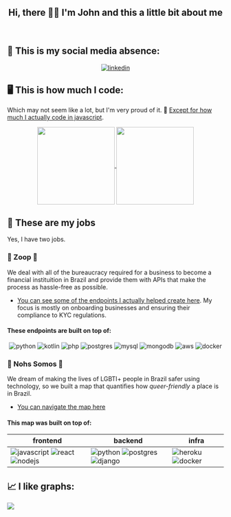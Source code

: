 <div align="center">
  <h2>Hi, there 🏳️‍🌈 I'm John and this a little bit about me</h2>
</div>
<br/>

## 🔖 This is my social media absence:

<div align="center">  
  <a href="https://www.linkedin.com/in/joaocurcio" target="_blank">
   <img alt="linkedin" src="https://img.shields.io/badge/LinkedIn-0077B5?style=for-the-badge&logo=linkedin&logoColor=white">
  </a>
</div>


## 🖥️ This is how much I code: 

Which may not seem like a lot, but I'm very proud of it. 💙 [Except for how much I actually code in javascript](https://github-readme-stats.vercel.app/api/top-langs/?username=johncurcio&hide=css,html,clojure&layout=compact&theme=synthwave). 

<div align="center">
  <a href="https://github.com/johncurcio">
    <img height="180em" align="center" src="https://github-readme-stats.vercel.app/api?username=johncurcio&count_private=true&show_icons=true&include_all_commits=true&theme=synthwave" />
  </a>
  <a href="https://github.com/johncurcio">
    <img height="180em" align="center" src="https://github-readme-stats.vercel.app/api/top-langs/?username=johncurcio&hide=css,html,javascript,clojure&layout=compact&theme=synthwave" />
  </a>
</div>
 <p></p>

  
## 💼 These are my jobs

Yes, I have two jobs.

### 🧡 Zoop 🧡 

We deal with all of the bureaucracy required for a business to become a financial instituition in Brazil and provide them with APIs that make the process as hassle-free as possible.

- [You can see some of the endpoints I actually helped create here](https://docs.zoop.co/v2-banking/reference/post_v2-marketplaces-marketplace-id-banking-accreditation-holders
). My focus is mostly on onboarding businesses and ensuring their compliance to KYC regulations. 

#### These endpoints are built on top of:

<div align="center">
 <img alt="python" src="https://img.shields.io/badge/Python-14354C?style=for-the-badge&logo=python&logoColor=white">
 <img alt="kotlin" src="https://img.shields.io/badge/Kotlin-0095D5?style=for-the-badge&logo=python&logoColor=white">
 <img alt="php" src="https://img.shields.io/badge/PHP-777BB4?style=for-the-badge&logo=php&logoColor=white">
 <img alt="postgres" src="https://img.shields.io/badge/PostgreSQL-316192?style=for-the-badge&logo=python&logoColor=white">
 <img alt="mysql" src="https://img.shields.io/badge/MySQL-005C84?style=for-the-badge&logo=mysql&logoColor=white">
 <img alt="mongodb" src="https://img.shields.io/badge/MongoDB-4EA94B?style=for-the-badge&logo=python&logoColor=white">
 <img alt="aws" src="https://img.shields.io/badge/Amazon_AWS-232F3E?style=for-the-badge&logo=python&logoColor=white">
 <img alt="docker" src="https://img.shields.io/badge/Docker-2CA5E0?style=for-the-badge&logo=docker&logoColor=white">
</div>

### 🌈 Nohs Somos 🌈

We dream of making the lives of LGBTI+ people in Brazil safer using technology, so we built a map that quantifies how *queer-friendly* a place is in Brazil.

- [You can navigate the map here](https://mapalgbti.nohssomos.com.br/)

#### This map was built on top of:

<div align="center">
  <table>
    <thead>
      <th>frontend</th>
      <th>backend</th>
      <th>infra</th>
    </thead>
    <tbody>
      <tr>
        <td>
         <img alt="javascript" src="https://img.shields.io/badge/JavaScript-323330?style=for-the-badge&logo=javascript&logoColor=F7DF1E">
         <img alt="react" src="https://img.shields.io/badge/React-20232A?style=for-the-badge&logo=react&logoColor=61DAFB">
         <img alt="nodejs" src="https://img.shields.io/badge/Node.js-43853D?style=for-the-badge&logo=node.js&logoColor=white">
        </td>
        <td>
         <img alt="python" src="https://img.shields.io/badge/Python-14354C?style=for-the-badge&logo=python&logoColor=white">
         <img alt="postgres" src="https://img.shields.io/badge/PostgreSQL-316192?style=for-the-badge&logo=python&logoColor=white">
         <img alt="django" src="https://img.shields.io/badge/Django-092E20?style=for-the-badge&logo=django&logoColor=whitee">
        </td>
        <td>
         <img alt="heroku" src="https://img.shields.io/badge/Heroku-430098?style=for-the-badge&logo=heroku&logoColor=white">
         <img alt="docker" src="https://img.shields.io/badge/Docker-2CA5E0?style=for-the-badge&logo=docker&logoColor=white">
        </td>
      </tr>
    </tbody>
  </table>
</div>


## 📈 I like graphs:

<img align="center" src="https://github-profile-summary-cards.vercel.app/api/cards/profile-details?username=johncurcio&theme=dracula" />
